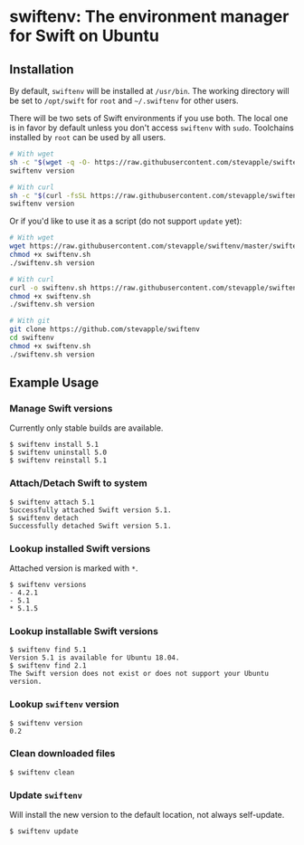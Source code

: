 # swiftenv: The environment manager for Swift on Ubuntu

## Installation

By default, `swiftenv` will be installed at `/usr/bin`. The working directory will be set to `/opt/swift` for `root` and `~/.swiftenv` for other users. 

There will be two sets of Swift environments if you use both. The local one is in favor by default unless you don't access `swiftenv` with `sudo`. Toolchains installed by `root` can be used by all users. 

```bash
# With wget
sh -c "$(wget -q -O- https://raw.githubusercontent.com/stevapple/swiftenv/master/install.sh)"
swiftenv version

# With curl
sh -c "$(curl -fsSL https://raw.githubusercontent.com/stevapple/swiftenv/master/install.sh)"
swiftenv version
```

Or if you'd like to use it as a script (do not support `update` yet):

```bash
# With wget
wget https://raw.githubusercontent.com/stevapple/swiftenv/master/swiftenv.sh
chmod +x swiftenv.sh
./swiftenv.sh version

# With curl
curl -o swiftenv.sh https://raw.githubusercontent.com/stevapple/swiftenv/master/install.sh
chmod +x swiftenv.sh
./swiftenv.sh version

# With git
git clone https://github.com/stevapple/swiftenv
cd swiftenv
chmod +x swiftenv.sh
./swiftenv.sh version
```

## Example Usage

### Manage Swift versions

Currently only stable builds are available. 

```shell
$ swiftenv install 5.1
$ swiftenv uninstall 5.0
$ swiftenv reinstall 5.1
```

### Attach/Detach Swift to system

```shell
$ swiftenv attach 5.1
Successfully attached Swift version 5.1. 
$ swiftenv detach
Successfully detached Swift version 5.1. 
```

### Lookup installed Swift versions

Attached version is marked with `*`. 

```shell
$ swiftenv versions
- 4.2.1
- 5.1
* 5.1.5
```

### Lookup installable Swift versions

```shell
$ swiftenv find 5.1
Version 5.1 is available for Ubuntu 18.04. 
$ swiftenv find 2.1
The Swift version does not exist or does not support your Ubuntu version. 
```

### Lookup `swiftenv` version

```shell
$ swiftenv version
0.2
```

### Clean downloaded files

```shell
$ swiftenv clean
```

### Update `swiftenv`

Will install the new version to the default location, not always self-update. 

```shell
$ swiftenv update
```